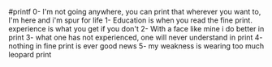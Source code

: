 #printf
0- I'm not going anywhere, you can print that wherever you want to, I'm here and i'm spur for life
1- Education is when you read the fine print. experience is what you get if you don't
2- With a face like mine i do better in print
3- what one has not experienced, one will never understand in print
4- nothing in fine print is ever good news
5- my weakness is wearing too much leopard print
